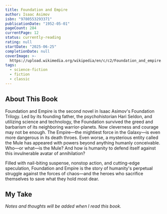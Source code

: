 ```yaml
---
title: Foundation and Empire
author: Isaac Asimov
isbn: "9780553293371"
publicationDate: "1952-05-01"
pageCount: 284
currentPage: 12
status: currently-reading
rating: null
startDate: "2025-06-25"
completionDate: null
coverImage: >-
  https://upload.wikimedia.org/wikipedia/en/c/c2/Foundation_and_empire.jpg
tags:
  - science-fiction
  - fiction
  - classic
---
```


## About This Book

Foundation and Empire is the second novel in Isaac Asimov's Foundation Trilogy. Led by its founding father, the psychohistorian Hari Seldon, and utilizing science and technology, the Foundation survived the greed and barbarism of its neighboring warrior-planets. Now cleverness and courage may not be enough. The Empire—the mightiest force in the Galaxy—is even more dangerous in its death throes. Even worse, a mysterious entity called the Mule has appeared with powers beyond anything humanly conceivable. Who—or what—is the Mule? And how is humanity to defend itself against this invulnerable avatar of annihilation?

Filled with nail-biting suspense, nonstop action, and cutting-edge speculation, Foundation and Empire is the story of humanity's perpetual struggle against the forces of chaos—and the heroes who sacrifice themselves to save what they hold most dear.

## My Take

_Notes and thoughts will be added when I read this book._
